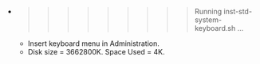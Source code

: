 * >>>>>>>>> Running inst-std-system-keyboard.sh ...
  * Insert keyboard menu in Administration.
  * Disk size = 3662800K. Space Used = 4K.
